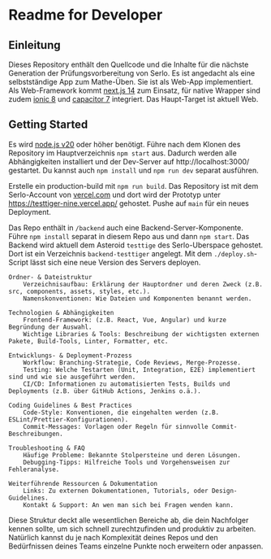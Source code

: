 # Readme for Developer

## Einleitung

Dieses Repository enthält den Quellcode und die Inhalte für die nächste Generation der Prüfungsvorbereitung von Serlo. Es ist angedacht als eine selbstständige App zum Mathe-Üben. Sie ist als Web-App implementiert. Als Web-Framework kommt [next.js 14](https://nextjs.org/) zum Einsatz, für native Wrapper sind zudem [ionic 8](https://ionicframework.com/) und [capacitor 7](https://capacitorjs.com/docs) integriert. Das Haupt-Target ist aktuell Web.

## Getting Started

Es wird [node.js v20](https://nodejs.org/en) oder höher benötigt. Führe nach dem Klonen des Repository im Hauptverzeichnis `npm start` aus. Dadurch werden alle Abhängigkeiten installiert und der Dev-Server auf http://localhost:3000/ gestartet. Du kannst auch `npm install` und `npm run dev` separat ausführen.

Erstelle ein production-build mit `npm run build`. Das Repository ist mit dem Serlo-Account von [vercel.com](https://vercel.com) und dort wird der Prototyp unter https://testtiger-nine.vercel.app/ gehostet. Pushe auf `main` für ein neues Deployment.

Das Repo enthält in `/backend` auch eine Backend-Server-Komponente. Führe `npm install` separat in diesem Repo aus und dann `npm start`. Das Backend wird aktuell dem Asteroid `testtige` des Serlo-Uberspace gehostet. Dort ist ein Verzeichnis `backend-testtiger` angelegt. Mit dem `./deploy.sh`-Script lässt sich eine neue Version des Servers deployen.

    Ordner- & Dateistruktur
        Verzeichnisaufbau: Erklärung der Hauptordner und deren Zweck (z.B. src, components, assets, styles, etc.).
        Namenskonventionen: Wie Dateien und Komponenten benannt werden.

    Technologien & Abhängigkeiten
        Frontend-Framework: (z.B. React, Vue, Angular) und kurze Begründung der Auswahl.
        Wichtige Libraries & Tools: Beschreibung der wichtigsten externen Pakete, Build-Tools, Linter, Formatter, etc.

    Entwicklungs- & Deployment-Prozess
        Workflow: Branching-Strategie, Code Reviews, Merge-Prozesse.
        Testing: Welche Testarten (Unit, Integration, E2E) implementiert sind und wie sie ausgeführt werden.
        CI/CD: Informationen zu automatisierten Tests, Builds und Deployments (z.B. über GitHub Actions, Jenkins o.ä.).

    Coding Guidelines & Best Practices
        Code-Style: Konventionen, die eingehalten werden (z.B. ESLint/Prettier-Konfigurationen).
        Commit-Messages: Vorlagen oder Regeln für sinnvolle Commit-Beschreibungen.

    Troubleshooting & FAQ
        Häufige Probleme: Bekannte Stolpersteine und deren Lösungen.
        Debugging-Tipps: Hilfreiche Tools und Vorgehensweisen zur Fehleranalyse.

    Weiterführende Ressourcen & Dokumentation
        Links: Zu externen Dokumentationen, Tutorials, oder Design-Guidelines.
        Kontakt & Support: An wen man sich bei Fragen wenden kann.

Diese Struktur deckt alle wesentlichen Bereiche ab, die dein Nachfolger kennen sollte, um sich schnell zurechtzufinden und produktiv zu arbeiten. Natürlich kannst du je nach Komplexität deines Repos und den Bedürfnissen deines Teams einzelne Punkte noch erweitern oder anpassen.
